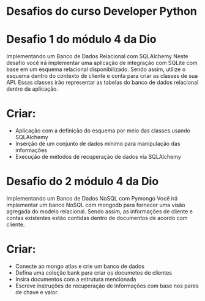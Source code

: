 # Desafios do curso Developer Python

# Desafio 1 do módulo 4 da Dio

Implementando um Banco de Dados Relacional com SQLAlchemy
Neste desafio você irá implementar uma aplicação de integração com SQLite com base em um esquema relacional disponibilizado. Sendo assim, utilize o esquema dentro do contexto de cliente e conta para criar as classes de sua API. Essas classes irão representar as tabelas do banco de dados relacional dentro da aplicação.


# Criar:
  - Aplicação com a definição do esquema por meio das classes usando SQLAlchemy
  - Inserção de um conjunto de dados mínimo para manipulação das informações
  - Execução de métodos de recuperação de dados via SQLAlchemy

# Desafio do 2 módulo 4 da Dio

Implementando um Banco de Dados NoSQL com Pymongo
Você irá implementar um banco NoSQL com mongodb para fornecer uma visão agregada do modelo relacional. Sendo assim, as informações de cliente e contas existentes estão contidas dentro de documentos de acordo com cliente.


# Criar:
  - Conecte ao mongo atlas e crie um banco de dados
  - Defina uma coleção bank para criar os documetos de clientes
  - Insira documentos com a estrutura mencionada
  - Escreve instruções de recuperação de informações com base nos pares de chave e valor.
